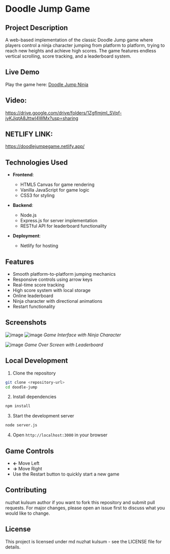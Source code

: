 # Doodle Jump Game

## Project Description
A web-based implementation of the classic Doodle Jump game where players control a ninja character jumping from platform to platform, trying to reach new heights and achieve high scores. The game features endless vertical scrolling, score tracking, and a leaderboard system.

## Live Demo
Play the game here: [Doodle Jump Ninja](https://doodle-jump-ninja.windsurf.build)

## Video:
https://drive.google.com/drive/folders/1ZgfImjmI_SVpf-jyKJjqtA8JttwI4WMx?usp=sharing

## NETLIFY LINK:
https://doodlejumpegame.netlify.app/

## Technologies Used
- **Frontend**:
  - HTML5 Canvas for game rendering
  - Vanilla JavaScript for game logic
  - CSS3 for styling

- **Backend**:
  - Node.js
  - Express.js for server implementation
  - RESTful API for leaderboard functionality

- **Deployment**:
  - Netlify for hosting

## Features
- Smooth platform-to-platform jumping mechanics
- Responsive controls using arrow keys
- Real-time score tracking
- High score system with local storage
- Online leaderboard
- Ninja character with directional animations
- Restart functionality

## Screenshots
![image](https://github.com/user-attachments/assets/ccef0694-738a-44fc-94b1-432cbb37c371)
![image](https://github.com/user-attachments/assets/a5874e3c-22ce-4a62-8508-0475748f5517)
*Game Interface with Ninja Character*

![image](https://github.com/user-attachments/assets/b9dd8003-13cb-4f7a-aafa-9d8ca52d1921)
*Game Over Screen with Leaderboard*

## Local Development
1. Clone the repository
```bash
git clone <repository-url>
cd doodle-jump
```

2. Install dependencies
```bash
npm install
```

3. Start the development server
```bash
node server.js
```

4. Open `http://localhost:3000` in your browser

## Game Controls
- **←** Move Left
- **→** Move Right
- Use the Restart button to quickly start a new game

## Contributing
nuzhat kulsum author if you want  to fork this repository and submit pull requests. For major changes, please open an issue first to discuss what you would like to change.

## License
This project is licensed under md nuzhat kulsum - see the LICENSE file for details.
